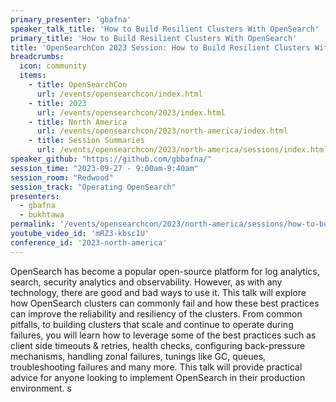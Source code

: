 ```yaml
---
primary_presenter: 'gbafna'
speaker_talk_title: 'How to Build Resilient Clusters With OpenSearch'
primary_title: 'How to Build Resilient Clusters With OpenSearch'
title: 'OpenSearchCon 2023 Session: How to Build Resilient Clusters With OpenSearch'
breadcrumbs:
  icon: community
  items:
    - title: OpenSearchCon
      url: /events/opensearchcon/index.html
    - title: 2023
      url: /events/opensearchcon/2023/index.html
    - title: North America
      url: /events/opensearchcon/2023/north-america/index.html
    - title: Session Summaries
      url: /events/opensearchcon/2023/north-america/sessions/index.html
speaker_github: "https://github.com/gbbafna/"
session_time: "2023-09-27 - 9:00am-9:40am"
session_room: "Redwood"
session_track: "Operating OpenSearch"
presenters:
  - gbafna
  - bukhtawa
permalink: '/events/opensearchcon/2023/north-america/sessions/how-to-build-resilient-clusters-with-opensearch.html'
youtube_video_id: 'mRZ3-kbsc1U'
conference_id: '2023-north-america'
---
```


OpenSearch has become a popular open-source platform for log analytics, search, security analytics and observability. However, as with any technology, there are good and bad ways to use it. This talk will explore how OpenSearch clusters can commonly fail and how these best practices can improve the reliability and resiliency of the clusters. From common pitfalls, to building clusters that scale and continue to operate during failures, you will learn how to leverage some of the best practices such as client side timeouts & retries, health checks, configuring back-pressure mechanisms, handling zonal failures, tunings like GC, queues, troubleshooting failures and many more. This talk will provide practical advice for anyone looking to implement OpenSearch in their production environment.
s